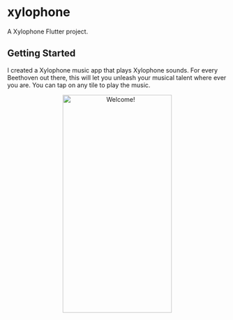 # xylophone

A Xylophone Flutter project.

## Getting Started

I created a Xylophone music app that plays Xylophone sounds.
For every Beethoven out there, this will let you unleash your musical talent where ever you are.
You can tap on any tile to play the music.

<div align="center" width="50">

<img src="https://github.com/londonappbrewery/Images/raw/master/xylophone-flutter.png" alt="Welcome!" width="250" height= "500" />

</div>
